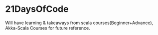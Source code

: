 # 21DaysOfCode
Will have learning &amp; takeaways from scala courses(Beginner+Advance), Akka-Scala Courses for future reference.
